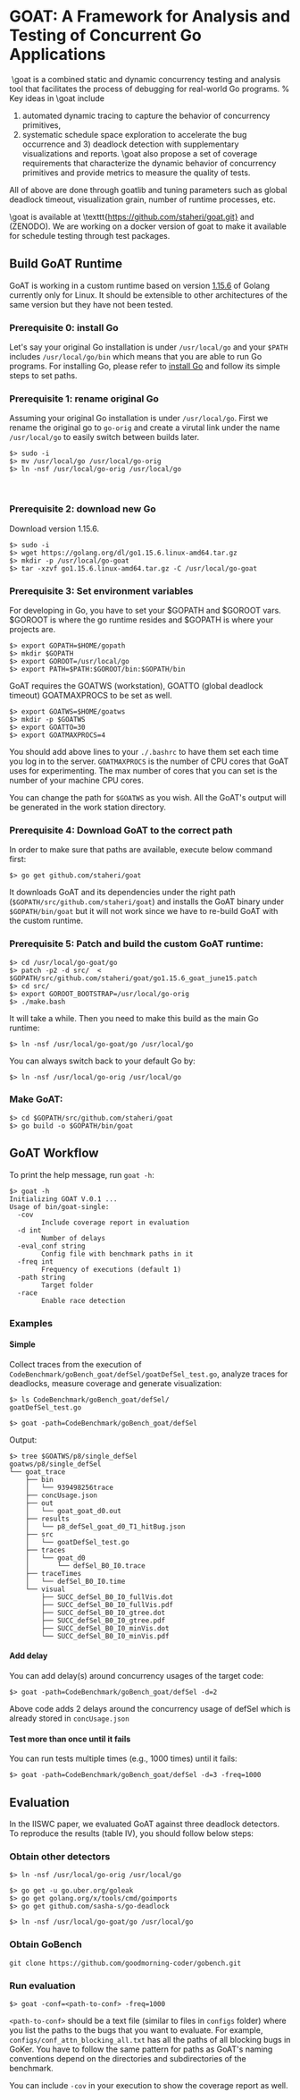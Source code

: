 # GOAT: A Framework for Analysis and Testing of Concurrent Go Applications
​
\goat is a combined static and dynamic concurrency testing
and analysis tool that facilitates the process of debugging for real-world Go programs.
%
Key ideas in \goat include
1) automated dynamic tracing to capture the behavior of concurrency primitives,
2) systematic schedule space exploration to accelerate the bug occurrence
and 3) deadlock detection with supplementary visualizations and reports.
\goat also propose a set of coverage requirements that characterize the dynamic behavior of concurrency primitives and provide metrics to measure the quality of tests.

All of above are done through goatlib and tuning parameters such as global deadlock timeout, visualization grain, number of runtime processes, etc.

\goat is available at \texttt{https://github.com/staheri/goat.git} and (ZENODO).
We are working on a docker version of goat to make it available for schedule testing through test packages.
​
## Build GoAT Runtime

GoAT is working in a custom runtime based on version [1.15.6](https://github.com/golang/go/tree/go1.15.6) of Golang currently only for Linux. It should be extensible to other architectures of the same version but they have not been tested.

### Prerequisite 0: install Go
Let's say your original Go installation is under `/usr/local/go` and your `$PATH` includes `/usr/local/go/bin` which means that you are able to run Go programs.
For installing Go, please refer to [install Go](https://golang.org/doc/install) and follow its simple steps to set paths.
​
### Prerequisite 1: rename original Go
Assuming your original Go installation is under `/usr/local/go`. First we rename the original go to `go-orig` and create a virutal link under the name `/usr/local/go` to easily switch between builds later.
```
$> sudo -i
$> mv /usr/local/go /usr/local/go-orig
$> ln -nsf /usr/local/go-orig /usr/local/go
```
​
### Prerequisite 2: download new Go
Download version 1.15.6.
​
```
$> sudo -i
$> wget https://golang.org/dl/go1.15.6.linux-amd64.tar.gz
$> mkdir -p /usr/local/go-goat
$> tar -xzvf go1.15.6.linux-amd64.tar.gz -C /usr/local/go-goat
```

###  Prerequisite 3: Set environment variables
For developing in Go, you have to set your $GOPATH and $GOROOT vars. $GOROOT is where the go runtime resides and $GOPATH is where your projects are.
```
$> export GOPATH=$HOME/gopath
$> mkdir $GOPATH
$> export GOROOT=/usr/local/go
$> export PATH=$PATH:$GOROOT/bin:$GOPATH/bin
```
GoAT requires the GOATWS (workstation), GOATTO (global deadlock timeout) GOATMAXPROCS to be set as well.
```
$> export GOATWS=$HOME/goatws
$> mkdir -p $GOATWS
$> export GOATTO=30
$> export GOATMAXPROCS=4
```
You should add above lines to your `./.bashrc` to have them set each time you log in to the server.
`GOATMAXPROCS` is the number of CPU cores that GoAT uses for experimenting. The max number of cores that you can set is the number of your machine CPU cores.

You can change the path for `$GOATWS` as you wish. All the GoAT's output will be generated in the work station directory.
​
###  Prerequisite 4: Download GoAT to the correct path
In order to make sure that paths are available, execute below command first:
```
$> go get github.com/staheri/goat
```
It downloads GoAT and its dependencies under the right path (`$GOPATH/src/github.com/staheri/goat`) and installs the GoAT binary under `$GOPATH/bin/goat` but it will not work since we have to re-build GoAT with the custom runtime.

### Prerequisite 5: Patch and build the custom GoAT runtime:
```
$> cd /usr/local/go-goat/go
$> patch -p2 -d src/  < $GOPATH/src/github.com/staheri/goat/go1.15.6_goat_june15.patch
$> cd src/
$> export GOROOT_BOOTSTRAP=/usr/local/go-orig
$> ./make.bash
```
It will take a while. Then you need to make this build as the main Go runtime:
```
$> ln -nsf /usr/local/go-goat/go /usr/local/go
```
You can always switch back to your default Go by:
```
$> ln -nsf /usr/local/go-orig /usr/local/go
```

### Make GoAT:
```
$> cd $GOPATH/src/github.com/staheri/goat
$> go build -o $GOPATH/bin/goat
```

## GoAT Workflow
To print the help message, run `goat -h`:
```
$> goat -h
Initializing GOAT V.0.1 ...
Usage of bin/goat-single:
  -cov
        Include coverage report in evaluation
  -d int
        Number of delays
  -eval_conf string
        Config file with benchmark paths in it
  -freq int
        Frequency of executions (default 1)
  -path string
        Target folder
  -race
        Enable race detection
```

### Examples

#### Simple
Collect traces from the execution of `CodeBenchmark/goBench_goat/defSel/goatDefSel_test.go`, analyze traces for deadlocks, measure coverage and generate visualization:
```
$> ls CodeBenchmark/goBench_goat/defSel/
goatDefSel_test.go

$> goat -path=CodeBenchmark/goBench_goat/defSel
```

Output:
```
$> tree $GOATWS/p8/single_defSel
goatws/p8/single_defSel
└── goat_trace
    ├── bin
    │   └── 939498256trace
    ├── concUsage.json
    ├── out
    │   └── goat_goat_d0.out
    ├── results
    │   └── p8_defSel_goat_d0_T1_hitBug.json
    ├── src
    │   └── goatDefSel_test.go
    ├── traces
    │   └── goat_d0
    │       └── defSel_B0_I0.trace
    ├── traceTimes
    │   └── defSel_B0_I0.time
    └── visual
        ├── SUCC_defSel_B0_I0_fullVis.dot
        ├── SUCC_defSel_B0_I0_fullVis.pdf
        ├── SUCC_defSel_B0_I0_gtree.dot
        ├── SUCC_defSel_B0_I0_gtree.pdf
        ├── SUCC_defSel_B0_I0_minVis.dot
        └── SUCC_defSel_B0_I0_minVis.pdf
```

#### Add delay
You can add delay(s) around concurrency usages of the target code:
```
$> goat -path=CodeBenchmark/goBench_goat/defSel -d=2
```
Above code adds 2 delays around the concurrency usage of defSel which is already stored in `concUsage.json`

#### Test more than once until it fails
You can run tests multiple times (e.g., 1000 times) until it fails:
```
$> goat -path=CodeBenchmark/goBench_goat/defSel -d=3 -freq=1000
```


## Evaluation
In the IISWC paper, we evaluated GoAT against three deadlock detectors. To reproduce the results (table IV), you should follow below steps:

### Obtain other detectors
```
$> ln -nsf /usr/local/go-orig /usr/local/go

$> go get -u go.uber.org/goleak
$> go get golang.org/x/tools/cmd/goimports
$> go get github.com/sasha-s/go-deadlock

$> ln -nsf /usr/local/go-goat/go /usr/local/go
```

### Obtain GoBench
```
git clone https://github.com/goodmorning-coder/gobench.git
```

### Run evaluation
```
$> goat -conf=<path-to-conf> -freq=1000
```

`<path-to-conf>` should be a text file (similar to files in `configs` folder) where you list the paths to the bugs that you want to evaluate. For example, `configs/conf_attn_blocking_all.txt` has all the paths of all blocking bugs in GoKer. You have to follow the same pattern for paths as GoAT's naming conventions depend on the directories and subdirectories of the benchmark.

You can include `-cov` in your execution to show the coverage report as well.
